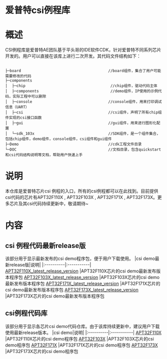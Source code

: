 # 爱普特csi例程库
# 概述
CSI例程库是爱普特AE团队基于平头哥的IDE软件CDK，针对爱普特不同系列芯片开发的。用户可以直接在该库上进行二次开发。其代码文件结构如下：

<code>
├─board                                       //board组件，集合了用户可能需要修改的代码
├─components                                    
│  ├─chip                                      //chip组件，驱动代码主体  
│  ├─components                                //demo组件，IP使用的示例代码，实际工程中可以删除  
│  ├─console                                  //console组件，用来打印调试信息（UART）  
│  ├─csi                                      //csi组件，声明了所有chip组件实现的csi接口函数  
│  ├─gui                                      //gui组件，用来进行图形化配置  
│  └─sdk_103x                                 //SDK组件，是一个组件集合，包括chip组件，demo组件，console组件，csi组件和gui组件  
├─Demo                                        //cdk工程文件目录  
└─DOC                                         //文档目录，包含quickstart 和csi代码结构说明等文档，帮助用户快速上手  
</code>

# 说明
本仓库是爱普特芯片csi 例程的入口，所有的csi例程都可以在此找到。目前提供csi代码的芯片有APT32F110X , APT32F103X , APT32F171X , APT32F173X。更多芯片及其csi代码持续更新中，敬请期待~

# 内容
## csi 例程代码最新release版
该部分用于显示最新发布的csi demo程序包，便于用户下载使用。
|csi demo最新release版|说明|
|:----------|:-----------|
[APT32F110X_latest_release_version](https://github.com/APT-AEteam/APT32F110X/releases/latest) |APT32F110X芯片的csi demo最新发布版本程序包
[APT32F103X_latest_release_version](https://github.com/APT-AEteam/APT32F103X/releases/latest) |APT32F103X芯片的csi demo最新发布版本程序包
[APT32F171X_latest_release_version](https://github.com/APT-AEteam/APT32F171X/releases/latest) |APT32F171X芯片的csi demo最新发布版本程序包
[APT32F173X_latest_release_version](https://github.com/APT-AEteam/APT32F173X/releases/latest) |APT32F173X芯片的csi demo最新发布版本程序包

## csi例程代码库
该部分用于显示各芯片csi demo代码仓库。由于该库持续更新中，建议用户下载使用最新release版本。
|csi demo|说明|
|:----------|:-----------|
[APT32F110X](https://github.com/APT-AEteam/APT32F110X.git) |APT32F110X芯片的csi demo程序包
[APT32F103X](https://github.com/APT-AEteam/APT32F103X.git) |APT32F103X芯片的csi demo程序包
[APT32F171X](https://github.com/APT-AEteam/APT32F171X.git) |APT32F171X芯片的csi demo程序包
[APT32F173X](https://github.com/APT-AEteam/APT32F173X.git) |APT32F173X芯片的csi demo程序包
